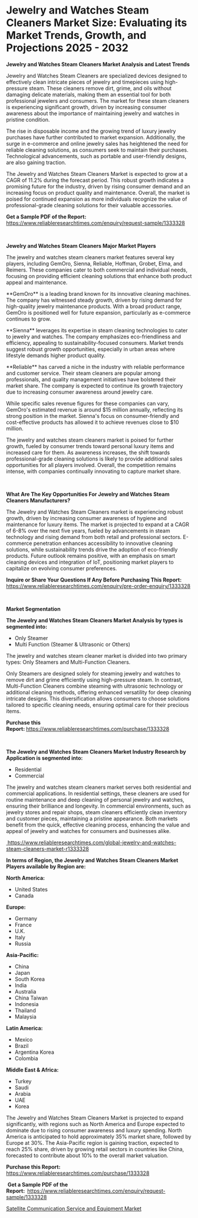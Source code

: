 <p><h1>Jewelry and Watches Steam Cleaners Market Size: Evaluating its Market Trends, Growth, and Projections 2025 - 2032</h1></p><p><strong>Jewelry and Watches Steam Cleaners Market Analysis and Latest Trends</strong></p>
<p><p>Jewelry and Watches Steam Cleaners are specialized devices designed to effectively clean intricate pieces of jewelry and timepieces using high-pressure steam. These cleaners remove dirt, grime, and oils without damaging delicate materials, making them an essential tool for both professional jewelers and consumers. The market for these steam cleaners is experiencing significant growth, driven by increasing consumer awareness about the importance of maintaining jewelry and watches in pristine condition. </p><p>The rise in disposable income and the growing trend of luxury jewelry purchases have further contributed to market expansion. Additionally, the surge in e-commerce and online jewelry sales has heightened the need for reliable cleaning solutions, as consumers seek to maintain their purchases. Technological advancements, such as portable and user-friendly designs, are also gaining traction. </p><p>The Jewelry and Watches Steam Cleaners Market is expected to grow at a CAGR of 11.2% during the forecast period. This robust growth indicates a promising future for the industry, driven by rising consumer demand and an increasing focus on product quality and maintenance. Overall, the market is poised for continued expansion as more individuals recognize the value of professional-grade cleaning solutions for their valuable accessories.</p></p>
<p><strong>Get a Sample PDF of the Report:&nbsp;</strong> <a href="https://www.reliableresearchtimes.com/enquiry/request-sample/1333328?utm_campaign=2956&utm_medium=2&utm_source=Github&utm_content=ia&utm_term=24032025&utm_id=jewelry-and-watches-steam-cleaners">https://www.reliableresearchtimes.com/enquiry/request-sample/1333328</a></p>
<p>&nbsp;</p>
<p><strong>Jewelry and Watches Steam Cleaners Major Market Players</strong></p>
<p><p>The jewelry and watches steam cleaners market features several key players, including GemOro, Sienna, Reliable, Hoffman, Grobet, Elma, and Reimers. These companies cater to both commercial and individual needs, focusing on providing efficient cleaning solutions that enhance both product appeal and maintenance.</p><p>**GemOro** is a leading brand known for its innovative cleaning machines. The company has witnessed steady growth, driven by rising demand for high-quality jewelry maintenance products. With a broad product range, GemOro is positioned well for future expansion, particularly as e-commerce continues to grow.</p><p>**Sienna** leverages its expertise in steam cleaning technologies to cater to jewelry and watches. The company emphasizes eco-friendliness and efficiency, appealing to sustainability-focused consumers. Market trends suggest robust growth opportunities, especially in urban areas where lifestyle demands higher product quality.</p><p>**Reliable** has carved a niche in the industry with reliable performance and customer service. Their steam cleaners are popular among professionals, and quality management initiatives have bolstered their market share. The company is expected to continue its growth trajectory due to increasing consumer awareness around jewelry care.</p><p>While specific sales revenue figures for these companies can vary, GemOro's estimated revenue is around $15 million annually, reflecting its strong position in the market. Sienna's focus on consumer-friendly and cost-effective products has allowed it to achieve revenues close to $10 million.</p><p>The jewelry and watches steam cleaners market is poised for further growth, fueled by consumer trends toward personal luxury items and increased care for them. As awareness increases, the shift towards professional-grade cleaning solutions is likely to provide additional sales opportunities for all players involved. Overall, the competition remains intense, with companies continually innovating to capture market share.</p></p>
<p>&nbsp;</p>
<p><strong>What Are The Key Opportunities For Jewelry and Watches Steam Cleaners Manufacturers?</strong></p>
<p><p>The Jewelry and Watches Steam Cleaners market is experiencing robust growth, driven by increasing consumer awareness of hygiene and maintenance for luxury items. The market is projected to expand at a CAGR of 6-8% over the next five years, fueled by advancements in steam technology and rising demand from both retail and professional sectors. E-commerce penetration enhances accessibility to innovative cleaning solutions, while sustainability trends drive the adoption of eco-friendly products. Future outlook remains positive, with an emphasis on smart cleaning devices and integration of IoT, positioning market players to capitalize on evolving consumer preferences.</p></p>
<p><strong>Inquire or Share Your Questions If Any Before Purchasing This Report:</strong> <a href="https://www.reliableresearchtimes.com/enquiry/pre-order-enquiry/1333328?utm_campaign=2956&utm_medium=2&utm_source=Github&utm_content=ia&utm_term=24032025&utm_id=jewelry-and-watches-steam-cleaners">https://www.reliableresearchtimes.com/enquiry/pre-order-enquiry/1333328</a></p>
<p>&nbsp;</p>
<p><strong>Market Segmentation</strong></p>
<p><strong>The Jewelry and Watches Steam Cleaners Market Analysis by types is segmented into:</strong></p>
<p><ul><li>Only Steamer</li><li>Multi Function (Steamer & Ultrasonic or Others)</li></ul></p>
<p><p>The jewelry and watches steam cleaner market is divided into two primary types: Only Steamers and Multi-Function Cleaners. </p><p>Only Steamers are designed solely for steaming jewelry and watches to remove dirt and grime efficiently using high-pressure steam. In contrast, Multi-Function Cleaners combine steaming with ultrasonic technology or additional cleaning methods, offering enhanced versatility for deep cleaning intricate designs. This diversification allows consumers to choose solutions tailored to specific cleaning needs, ensuring optimal care for their precious items.</p></p>
<p><strong>Purchase this Report:&nbsp;</strong><a href="https://www.reliableresearchtimes.com/purchase/1333328?utm_campaign=2956&utm_medium=2&utm_source=Github&utm_content=ia&utm_term=24032025&utm_id=jewelry-and-watches-steam-cleaners">https://www.reliableresearchtimes.com/purchase/1333328</a></p>
<p>&nbsp;</p>
<p><strong>The Jewelry and Watches Steam Cleaners Market Industry Research by Application is segmented into:</strong></p>
<p><ul><li>Residential</li><li>Commercial</li></ul></p>
<p><p>The jewelry and watches steam cleaners market serves both residential and commercial applications. In residential settings, these cleaners are used for routine maintenance and deep cleaning of personal jewelry and watches, ensuring their brilliance and longevity. In commercial environments, such as jewelry stores and repair shops, steam cleaners efficiently clean inventory and customer pieces, maintaining a pristine appearance. Both markets benefit from the quick, effective cleaning process, enhancing the value and appeal of jewelry and watches for consumers and businesses alike.</p></p>
<p><a href="https://www.reliableresearchtimes.com/global-jewelry-and-watches-steam-cleaners-market-r1333328?utm_campaign=2956&utm_medium=2&utm_source=Github&utm_content=ia&utm_term=24032025&utm_id=jewelry-and-watches-steam-cleaners">&nbsp;https://www.reliableresearchtimes.com/global-jewelry-and-watches-steam-cleaners-market-r1333328</a></p>
<p><strong>In terms of Region, the Jewelry and Watches Steam Cleaners Market Players available by Region are:</strong></p>
<p>
    <p> <strong> North America: </strong>
        <ul>
            <li>United States</li>
            <li>Canada</li>
        </ul>
        </p> 
    <p> <strong> Europe: </strong>
        <ul>
            <li>Germany</li>
            <li>France</li>
            <li>U.K.</li>
            <li>Italy</li>
            <li>Russia</li>
        </ul>
        </p> 
    <p> <strong> Asia-Pacific: </strong>
        <ul>
            <li>China</li>
            <li>Japan</li>
            <li>South Korea</li>
            <li>India</li>
            <li>Australia</li>
            <li>China Taiwan</li>
            <li>Indonesia</li>
            <li>Thailand</li>
            <li>Malaysia</li>
        </ul>
        </p> 
    <p> <strong> Latin America: </strong>
        <ul>
            <li>Mexico</li>
            <li>Brazil</li>
            <li>Argentina Korea</li>
            <li>Colombia</li>
        </ul>
        </p> 
    <p> <strong> Middle East & Africa: </strong>
        <ul>
            <li>Turkey</li>
            <li>Saudi</li>
            <li>Arabia</li>
            <li>UAE</li>
            <li>Korea</li>
        </ul>
    </p>
    </p>
<p><p>The Jewelry and Watches Steam Cleaners Market is projected to expand significantly, with regions such as North America and Europe expected to dominate due to rising consumer awareness and luxury spending. North America is anticipated to hold approximately 35% market share, followed by Europe at 30%. The Asia-Pacific region is gaining traction, expected to reach 25% share, driven by growing retail sectors in countries like China, forecasted to contribute about 10% to the overall market valuation.</p></p>
<p><strong>Purchase this Report: </strong><a href="https://www.reliableresearchtimes.com/purchase/1333328?utm_campaign=2956&utm_medium=2&utm_source=Github&utm_content=ia&utm_term=24032025&utm_id=jewelry-and-watches-steam-cleaners">https://www.reliableresearchtimes.com/purchase/1333328</a></p>
<p>&nbsp;<strong>Get a Sample PDF of the Report:&nbsp;&nbsp;</strong><a href="https://www.reliableresearchtimes.com/enquiry/request-sample/1333328?utm_campaign=2956&utm_medium=2&utm_source=Github&utm_content=ia&utm_term=24032025&utm_id=jewelry-and-watches-steam-cleaners">https://www.reliableresearchtimes.com/enquiry/request-sample/1333328</a></p>
<p><strong></strong></p>
<p><p><a href="https://github.com/leyesamilej/Market-Research-Report-List-1/blob/main/satellite-communication-service-and-equipment-market.md?utm_campaign=2956&utm_medium=2&utm_source=Github&utm_content=ia&utm_term=24032025&utm_id=jewelry-and-watches-steam-cleaners">Satellite Communication Service and Equipment Market</a></p></p>
